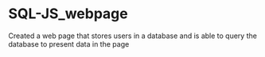# SQL-JS_webpage
Created a web page that stores users in a database and is able to query the database to present data in the page
